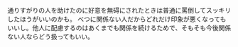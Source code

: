 通りすがりの人を助けたのに好意を無碍にされたときは普通に罵倒してスッキリしたほうがいいのかも。
べつに関係ない人だからどれだけ印象が悪くなってもいいし。他人に配慮するのはあくまでも関係を続けるためで、そもそも今後関係ない人ならどう扱ってもいい。
